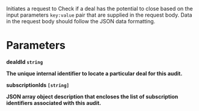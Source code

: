 Initiates a request to Check if a deal has the potential to close based on the input parameters `key:value` pair that are supplied in the request body. Data in the request body should follow the JSON data formatting.


# Parameters

<strong>dealdId<strong> `string`

The unique internal identifier to locate a particular deal for this audit.

<strong>subscriptionIds<strong> `[string]`

JSON array object description that encloses the list of subscription identifiers associated with this audit.

